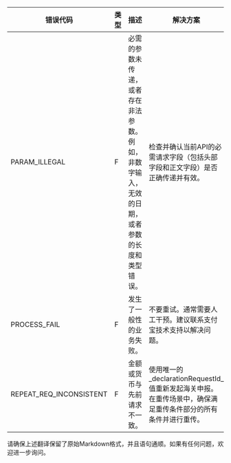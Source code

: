 | 错误代码 | 类型 | 描述 | 解决方案 |
| --- | --- | --- | --- |
| PARAM\_ILLEGAL | F | 必需的参数未传递，或者存在非法参数。例如，非数字输入，无效的日期，或者参数的长度和类型错误。 | 检查并确认当前API的必需请求字段（包括头部字段和正文字段）是否正确传递并有效。 |
| PROCESS\_FAIL | F | 发生了一般性的业务失败。 | 不要重试。通常需要人工干预。建议联系支付宝技术支持以解决问题。 |
| REPEAT\_REQ\_INCONSISTENT | F | 金额或货币与先前请求不一致。 | 使用唯一的\_declarationRequestId\_值重新发起海关申报。在重传场景中，确保满足重传条件部分的所有条件并进行重传。 |

请确保上述翻译保留了原始Markdown格式，并且语句通顺。如果有任何问题，欢迎进一步询问。